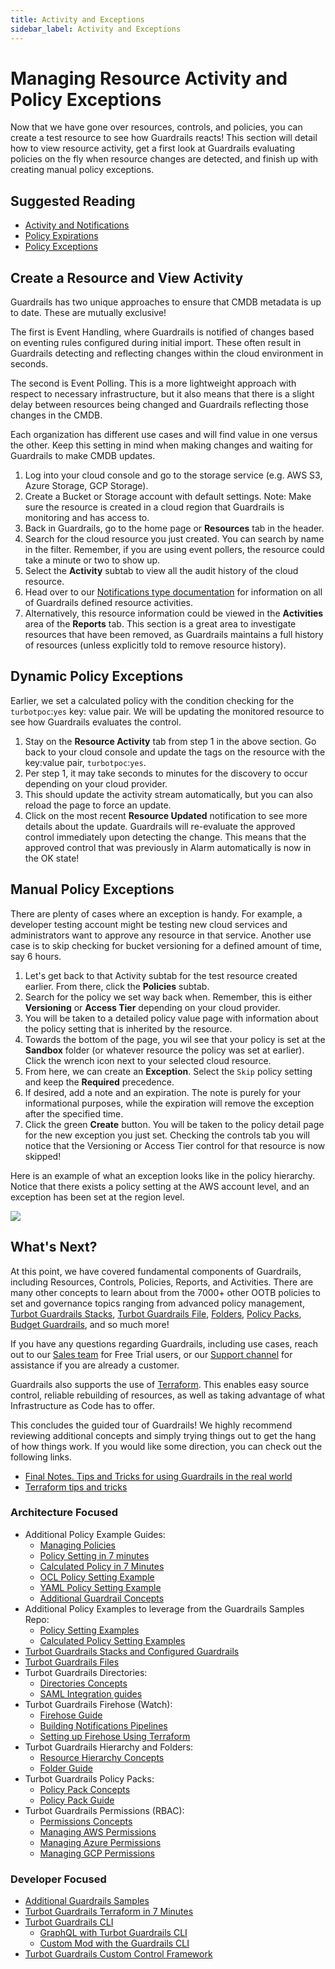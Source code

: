 ```yaml
---
title: Activity and Exceptions
sidebar_label: Activity and Exceptions
---
```


# Managing Resource Activity and Policy Exceptions

Now that we have gone over resources, controls, and policies, you can create a test resource to see how Guardrails reacts! This section will detail how to view resource activity, get a first look at Guardrails evaluating policies on the fly when resource changes are detected, and finish up with creating manual policy exceptions.

## Suggested Reading

- [Activity and Notifications](concepts/notifications)
- [Policy Expirations](concepts/policies/values-settings#expiration)
- [Policy Exceptions](guides/managing-policies#creating-an-exception)

## Create a Resource and View Activity

Guardrails has two unique approaches to ensure that CMDB metadata is up to date. These are mutually exclusive!

The first is Event Handling, where Guardrails is notified of changes based on eventing rules configured during initial import. These often result in Guardrails detecting and reflecting changes within the cloud environment in seconds.

The second is Event Polling. This is a more lightweight approach with respect to necessary infrastructure, but it also means that there is a slight delay between resources being changed and Guardrails reflecting those changes in the CMDB.

Each organization has different use cases and will find value in one versus the other. Keep this setting in mind when making changes and waiting for Guardrails to make CMDB updates.

1. Log into your cloud console and go to the storage service (e.g. AWS S3, Azure Storage, GCP Storage).
2. Create a Bucket or Storage account with default settings. Note: Make sure the resource is created in a cloud region that Guardrails is monitoring and has access to.
3. Back in Guardrails, go to the home page or **Resources** tab in the header.
4. Search for the cloud resource you just created. You can search by name in the filter. Remember, if you are using event pollers, the resource could take a minute or two to show up.
5. Select the **Activity** subtab to view all the audit history of the cloud resource.
6. Head over to our [Notifications type documentation](concepts/notifications#notification-types) for information on all of Guardrails defined resource activities.
7. Alternatively, this resource information could be viewed in the **Activities** area of the **Reports** tab. This section is a great area to investigate resources that have been removed, as Guardrails maintains a full history of resources (unless explicitly told to remove resource history).

## Dynamic Policy Exceptions

Earlier, we set a calculated policy with the condition checking for the `turbotpoc`:`yes` key: value pair. We will be updating the monitored resource to see how Guardrails evaluates the control.

1. Stay on the **Resource Activity** tab from step 1 in the above section. Go back to your cloud console and update the tags on the resource with the key:value pair, `turbotpoc`:`yes`.
2. Per step 1, it may take seconds to minutes for the discovery to occur depending on your cloud provider.
3. This should update the activity stream automatically, but you can also reload the page to force an update.
4. Click on the most recent **Resource Updated** notification to see more details about the update. Guardrails will re-evaluate the approved control immediately upon detecting the change. This means that the approved control that was previously in Alarm automatically is now in the OK state!

## Manual Policy Exceptions

There are plenty of cases where an exception is handy. For example, a developer testing account might be testing new cloud services and administrators want to approve any resource in that service. Another use case is to skip checking for bucket versioning for a defined amount of time, say 6 hours.

1. Let's get back to that Activity subtab for the test resource created earlier. From there, click the **Policies** subtab.
2. Search for the policy we set way back when. Remember, this is either **Versioning** or **Access Tier** depending on your cloud provider.
3. You will be taken to a detailed policy value page with information about the policy setting that is inherited by the resource.
4. Towards the bottom of the page, you wil see that your policy is set at the **Sandbox** folder (or whatever resource the policy was set at earlier). Click the wrench icon next to your selected cloud resource.
5. From here, we can create an **Exception**. Select the `Skip` policy setting and keep the **Required** precedence.
6. If desired, add a note and an expiration. The note is purely for your informational purposes, while the expiration will remove the exception after the specified time.
7. Click the green **Create** button. You will be taken to the policy detail page for the new exception you just set. Checking the controls tab you will notice that the Versioning or Access Tier control for that resource is now skipped!

Here is an example of what an exception looks like in the policy hierarchy. Notice that there exists a policy setting at the AWS account level, and an exception has been set at the region level.

![](/images/docs/guardrails/exception-example.png)

## What's Next?

At this point, we have covered fundamental components of Guardrails, including Resources, Controls, Policies, Reports, and Activities. There are many other concepts to learn about from the 7000+ other OOTB policies to set and governance topics ranging from advanced policy management, [Turbot Guardrails Stacks](guides/network-stack), [Turbot Guardrails File](guides/files), [Folders](concepts/resources/hierarchy), [Policy Packs](concepts/resources/policy-packs), [Budget Guardrails](concepts/guardrails/budget), and so much more!

If you have any questions regarding Guardrails, including use cases, reach out to our [Sales team](mailto:sales+poc@turbot.com) for Free Trial users, or our [Support channel](mailto:help@turbot.com) for assistance if you are already a customer.

Guardrails also supports the use of [Terraform](getting-started/terraform-for-everything). This enables easy source control, reliable rebuilding of resources, as well as taking advantage of what Infrastructure as Code has to offer.

This concludes the guided tour of Guardrails! We highly recommend reviewing additional concepts and simply trying things out to get the hang of how things work. If you would like some direction, you can check out the following links.

- [Final Notes. Tips and Tricks for using Guardrails in the real world](getting-started/next)
- [Terraform tips and tricks](getting-started/terraform-for-everything)

### Architecture Focused

- Additional Policy Example Guides:
  - [Managing Policies](guides/managing-policies)
  - [Policy Setting in 7 minutes](7-minute-labs/set-policy)
  - [Calculated Policy in 7 Minutes](7-minute-labs/calc-policy)
  - [OCL Policy Setting Example](guides/managing-policies/OCL)
  - [YAML Policy Setting Example](guides/managing-policies/YAML)
  - [Additional Guardrail Concepts](concepts/guardrails)
- Additional Policy Examples to leverage from the Guardrails Samples Repo:
  - [Policy Setting Examples](https://github.com/turbot/guardrails-samples/tree/master/control_objectives)
  - [Calculated Policy Setting Examples](https://github.com/turbot/guardrails-samples/tree/master/calculated_policies)
- [Turbot Guardrails Stacks and Configured Guardrails](concepts/guardrails/configured)
- [Turbot Guardrails Files](guides/files)
- Turbot Guardrails Directories:
  - [Directories Concepts](concepts/iam/authentication)
  - [SAML Integration guides](guides/directories#saml-providers)
- Turbot Guardrails Firehose (Watch):
  - [Firehose Guide](guides/firehose)
  - [Building Notifications Pipelines](guides/firehose/pipelines)
  - [Setting up Firehose Using Terraform](https://github.com/turbot/guardrails-tools/tree/master/mod_examples/firehose-aws-sns/setup/terraform)
- Turbot Guardrails Hierarchy and Folders:
  - [Resource Hierarchy Concepts](concepts/resources/hierarchy)
  - [Folder Guide](guides/working-with-folders)
- Turbot Guardrails Policy Packs:
  - [Policy Pack Concepts](concepts/resources/policy-packs)
  - [Policy Pack Guide](guides/policy-packs)
- Turbot Guardrails Permissions (RBAC):
  - [Permissions Concepts](concepts/iam/permissions)
  - [Managing AWS Permissions](integrations/aws/permissions)
  - [Managing Azure Permissions](integrations/azure/permissions)
  - [Managing GCP Permissions](integrations/gcp/permissions)

### Developer Focused

- [Additional Guardrails Samples](https://github.com/turbot/guardrails-tools/tree/master/api_examples)
- [Turbot Guardrails Terraform in 7 Minutes](7-minute-labs/terraform)
- [Turbot Guardrails CLI](reference/cli)
  - [GraphQL with Turbot Guardrails CLI](7-minute-labs/cli#query-turbot-with-turbot-graphql)
  - [Custom Mod with the Guardrails CLI](7-minute-labs/cli#build-and-publish-a-mod)
- [Turbot Guardrails Custom Control Framework](7-minute-labs/custom-mod)
